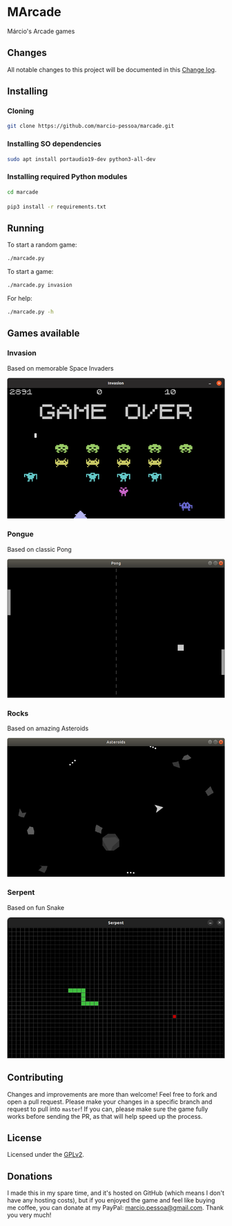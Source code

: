 # MArcade

Márcio's Arcade games

## Changes

All notable changes to this project will be documented in this [Change log](CHANGELOG.md).

## Installing

### Cloning

``` sh
git clone https://github.com/marcio-pessoa/marcade.git
```

### Installing SO dependencies

``` sh
sudo apt install portaudio19-dev python3-all-dev
```

### Installing required Python modules

``` sh
cd marcade

pip3 install -r requirements.txt
```

## Running

To start a random game:

``` sh
./marcade.py
```

To start a game:

``` sh
./marcade.py invasion
```

For help:

``` sh
./marcade.py -h
```

## Games available

### Invasion

Based on memorable Space Invaders

[![Invasion](Screenshots/invasion.png)](Documents/invasion.md)

### Pongue

Based on classic Pong

[![Pongue](Screenshots/pongue.png)](Documents/pongue.md)

### Rocks

Based on amazing Asteroids

[![Rocks](Screenshots/rocks.png)](Documents/rocks.md)

### Serpent

Based on fun Snake

[![Rocks](Screenshots/serpent.png)](Documents/serpent.md)

## Contributing

Changes and improvements are more than welcome! Feel free to fork and open a pull request. Please make your changes in a specific branch and request to pull into `master`! If you can, please make sure the game fully works before sending the PR, as that will help speed up the process.

## License

Licensed under the [GPLv2](LICENSE).

## Donations

I made this in my spare time, and it's hosted on GitHub (which means I don't have any hosting costs), but if you enjoyed the game and feel like buying me coffee, you can donate at my PayPal: marcio.pessoa@gmail.com. Thank you very much!
